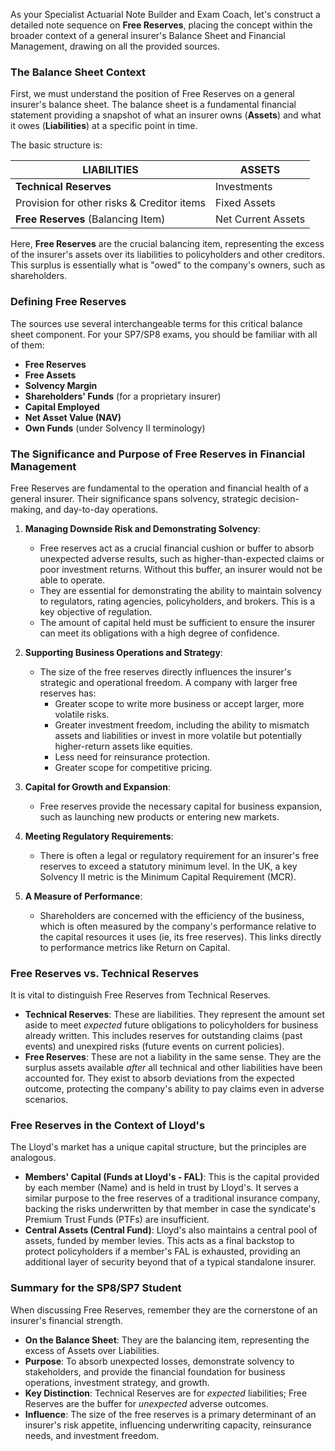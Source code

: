 As your Specialist Actuarial Note Builder and Exam Coach, let's construct a detailed note sequence on **Free Reserves**, placing the concept within the broader context of a general insurer's Balance Sheet and Financial Management, drawing on all the provided sources.

### **The Balance Sheet Context**

First, we must understand the position of Free Reserves on a general insurer's balance sheet. The balance sheet is a fundamental financial statement providing a snapshot of what an insurer owns (**Assets**) and what it owes (**Liabilities**) at a specific point in time.

The basic structure is:

| LIABILITIES | ASSETS |
| ----- | ----- |
| **Technical Reserves** | Investments |
| Provision for other risks & Creditor items | Fixed Assets |
| **Free Reserves** (Balancing Item) | Net Current Assets |

Here, **Free Reserves** are the crucial balancing item, representing the excess of the insurer's assets over its liabilities to policyholders and other creditors. This surplus is essentially what is "owed" to the company's owners, such as shareholders.

### **Defining Free Reserves**

The sources use several interchangeable terms for this critical balance sheet component. For your SP7/SP8 exams, you should be familiar with all of them:

* **Free Reserves**  
* **Free Assets**  
* **Solvency Margin**  
* **Shareholders' Funds** (for a proprietary insurer)  
* **Capital Employed**  
* **Net Asset Value (NAV)**  
* **Own Funds** (under Solvency II terminology)

### **The Significance and Purpose of Free Reserves in Financial Management**

Free Reserves are fundamental to the operation and financial health of a general insurer. Their significance spans solvency, strategic decision-making, and day-to-day operations.

1. **Managing Downside Risk and Demonstrating Solvency**:

   * Free reserves act as a crucial financial cushion or buffer to absorb unexpected adverse results, such as higher-than-expected claims or poor investment returns. Without this buffer, an insurer would not be able to operate.  
   * They are essential for demonstrating the ability to maintain solvency to regulators, rating agencies, policyholders, and brokers. This is a key objective of regulation.  
   * The amount of capital held must be sufficient to ensure the insurer can meet its obligations with a high degree of confidence.  
2. **Supporting Business Operations and Strategy**:

   * The size of the free reserves directly influences the insurer's strategic and operational freedom. A company with larger free reserves has:  
     * Greater scope to write more business or accept larger, more volatile risks.  
     * Greater investment freedom, including the ability to mismatch assets and liabilities or invest in more volatile but potentially higher-return assets like equities.  
     * Less need for reinsurance protection.  
     * Greater scope for competitive pricing.  
3. **Capital for Growth and Expansion**:

   * Free reserves provide the necessary capital for business expansion, such as launching new products or entering new markets.  
4. **Meeting Regulatory Requirements**:

   * There is often a legal or regulatory requirement for an insurer's free reserves to exceed a statutory minimum level. In the UK, a key Solvency II metric is the Minimum Capital Requirement (MCR).  
5. **A Measure of Performance**:

   * Shareholders are concerned with the efficiency of the business, which is often measured by the company's performance relative to the capital resources it uses (ie, its free reserves). This links directly to performance metrics like Return on Capital.

### **Free Reserves vs. Technical Reserves**

It is vital to distinguish Free Reserves from Technical Reserves.

* **Technical Reserves**: These are liabilities. They represent the amount set aside to meet *expected* future obligations to policyholders for business already written. This includes reserves for outstanding claims (past events) and unexpired risks (future events on current policies).  
* **Free Reserves**: These are not a liability in the same sense. They are the surplus assets available *after* all technical and other liabilities have been accounted for. They exist to absorb deviations from the expected outcome, protecting the company's ability to pay claims even in adverse scenarios.

### **Free Reserves in the Context of Lloyd's**

The Lloyd's market has a unique capital structure, but the principles are analogous.

* **Members' Capital (Funds at Lloyd's \- FAL)**: This is the capital provided by each member (Name) and is held in trust by Lloyd's. It serves a similar purpose to the free reserves of a traditional insurance company, backing the risks underwritten by that member in case the syndicate's Premium Trust Funds (PTFs) are insufficient.  
* **Central Assets (Central Fund)**: Lloyd's also maintains a central pool of assets, funded by member levies. This acts as a final backstop to protect policyholders if a member's FAL is exhausted, providing an additional layer of security beyond that of a typical standalone insurer.

### **Summary for the SP8/SP7 Student**

When discussing Free Reserves, remember they are the cornerstone of an insurer's financial strength.

* **On the Balance Sheet**: They are the balancing item, representing the excess of Assets over Liabilities.  
* **Purpose**: To absorb unexpected losses, demonstrate solvency to stakeholders, and provide the financial foundation for business operations, investment strategy, and growth.  
* **Key Distinction**: Technical Reserves are for *expected* liabilities; Free Reserves are the buffer for *unexpected* adverse outcomes.  
* **Influence**: The size of the free reserves is a primary determinant of an insurer's risk appetite, influencing underwriting capacity, reinsurance needs, and investment freedom.

